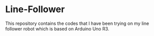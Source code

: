 # Line-Follower

This repository contains the codes that I have been trying on my line follower robot which is based on Arduino Uno R3. 
